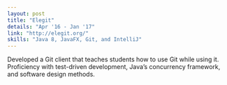 ```yaml
---
layout: post
title: "Elegit"
details: "Apr '16 - Jan '17"
link: "http://elegit.org/"
skills: "Java 8, JavaFX, Git, and IntelliJ"
---
```


Developed a Git client that teaches students how to use Git while using it. Proficiency with test-driven development,
Java’s concurrency framework, and software design methods.


